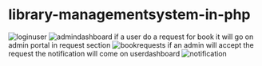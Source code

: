 # library-managementsystem-in-php
![loginuser](https://github.com/emanmohsinqazi/library-managementsystem-in-php/assets/145698250/982b9d97-5106-4c01-bcad-c717cdc7e06a)
![admindashboard](https://github.com/emanmohsinqazi/library-managementsystem-in-php/assets/145698250/603feb45-d4d5-4709-a7e1-a10a7358d21d)
if a user do a request for book it will go on admin portal in request section
![bookrequests](https://github.com/emanmohsinqazi/library-managementsystem-in-php/assets/145698250/3f39e482-0693-4ace-985f-a8d83c9b5cbc)
if an admin will accept the request the notification will come on userdashboard 
![notification](https://github.com/emanmohsinqazi/library-managementsystem-in-php/assets/145698250/8d718a42-f0f4-425d-aea5-e356ec2798de)


